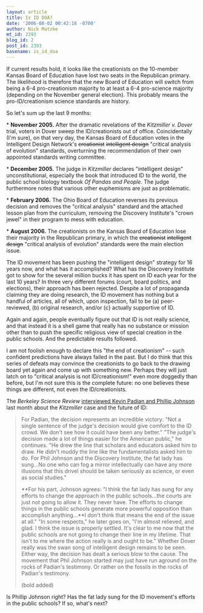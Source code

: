 ```yaml
---
layout: article
title: Is ID DOA?
date: '2006-08-02 00:42:16 -0700'
author: Nick Matzke
mt_id: 2393
blog_id: 2
post_id: 2393
basename: is_id_doa
---
```

If current results hold, it looks like the creationists on the 10-member Kansas Board of Education have lost two seats in the Republican primary.  The likelihood is therefore that the new Board of Education will switch from being a 6-4 pro-creationism majority to at least a 6-4 pro-science majority (depending on the November general election).  This probably means the pro-ID/creationism science standards are history.

So let's sum up the last 9 months:

\* **November 2005.**  After the dramatic revelations of the _Kitzmiller v. Dover_ trial, voters in Dover sweep the ID/creationists out of office.  Coincidentally (I'm sure), on that very day, the Kansas Board of Education votes in the Intelligent Design Network's ~~creationist~~ ~~intelligent design~~ "critical analysis of evolution" standards, overturning the recommendation of their own appointed standards writing committee.

\* **December 2005.**  The judge in _Kitzmiller_ declares "intelligent design" unconstitutional, especially the book that introduced ID to the world, the public school biology textbook _Of Pandas and People_.  The judge furthermore notes that various other euphemisms are just as problematic.

\* **February 2006.**  The Ohio Board of Education reverses its previous decision and removes the "critical analysis" standard and the attached lesson plan from the curriculum, removing the Discovery Institute's "crown jewel" in their program to mess with education.

\* **August 2006.**  The creationists on the Kansas Board of Education lose their majority in the Republican primary, in which the ~~creationist~~ ~~intelligent design~~ "critical analysis of evolution" standards were the main election issue.

The ID movement has been pushing the "intelligent design" strategy for 16 years now, and what has it accomplished?  What has the Discovery Institute got to show for the several million bucks it has spent on ID each year for the last 10 years?  In three very different forums (court, board politics, and elections), their approach has been rejected.  Despite a lot of propaganda claiming they are doing research, the ID movement has nothing but a handful of articles, all of which, upon inspection, fail to be (a) peer-reviewed, (b) original research, and/or (c} actually supportive of ID.  

Again and again, people eventually figure out that ID is not really science, and that instead it is a shell game that really has no substance or mission other than to push the specific religious view of special creation in the public schools.  And the predictable results followed.

I am not foolish enough to declare this "the end of creationism" -- such confident predictions have always failed in the past.  But I do think that this series of defeats may convince the creationists to go back to the drawing board yet again and come up with something new.  Perhaps they will just latch on to "critical analysis is not ID/creationism!" even more doggedly than before, but I'm not sure this is the complete future: no one believes these things are different, not even the ID/creationists.

The _Berkeley Science Review_ [interviewed Kevin Padian and Phillip Johnson](http://sciencereview.berkeley.edu/articles.php?issue=10&amp;article=evolution) last month about the _Kitzmiller_ case and the future of ID: 

> For Padian, the decision represents an incredible victory: "Not a single sentence of the judge's decision would give comfort to the ID crowd. We don't see how it could have been any better." "The judge's decision made a lot of things easier for the American public," he continues. "He drew the line that scholars and educators asked him to draw. He didn't muddy the line like the fundamentalists asked him to do. For Phil Johnson and the Discovery Institute, the fat lady has sung...No one who can fog a mirror intellectually can have any more illusions that this drivel should be taken seriously as science, or even as social studies."
> 
> **For his part, Johnson agrees: "I think the fat lady has sung for any efforts to change the approach in the public schools...the courts are just not going to allow it. They never have. The efforts to change things in the public schools generate more powerful opposition than accomplish anything...**I don't think that means the end of the issue at all." "In some respects," he later goes on, "I'm almost relieved, and glad. I think the issue is properly settled. It's clear to me now that the public schools are not going to change their line in my lifetime. That isn't to me where the action really is and ought to be." Whether Dover really was the swan song of intelligent design remains to be seen. Either way, the decision has dealt a serious blow to the cause. The movement that Phil Johnson started may just have run aground on the rocks of Padian's testimony. Or rather on the fossils in the rocks of Padian's testimony.
> 
> (bold added)

Is Phillip Johnson right?  Has the fat lady sung for the ID movement's efforts in the public schools?  If so, what's next?
